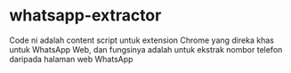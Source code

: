 # whatsapp-extractor
Code ni adalah content script untuk extension Chrome yang direka khas untuk WhatsApp Web, dan fungsinya adalah untuk ekstrak nombor telefon daripada halaman web WhatsApp
